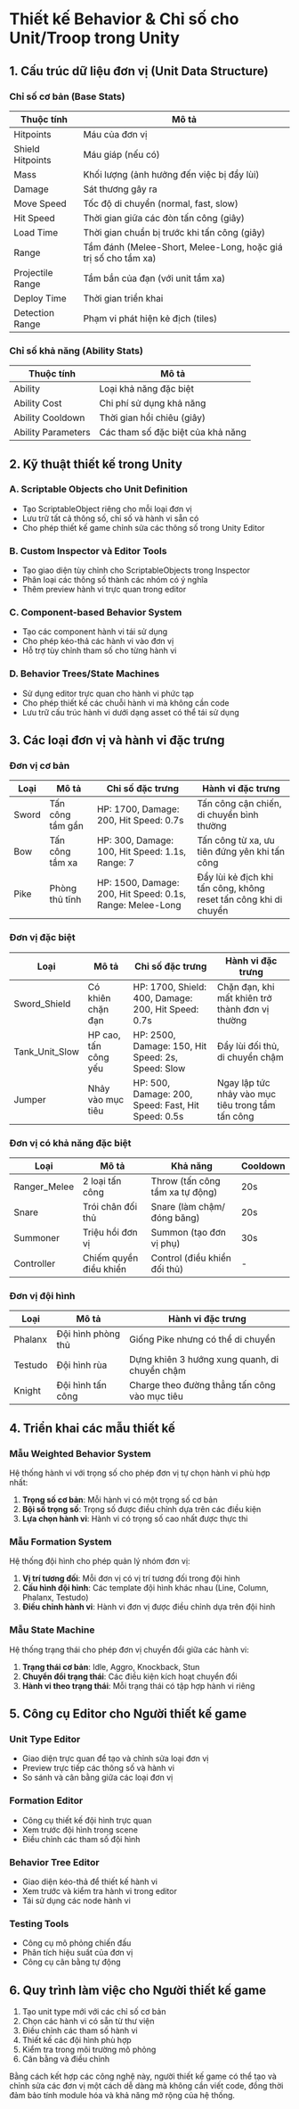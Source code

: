 # Thiết kế Behavior & Chỉ số cho Unit/Troop trong Unity

## 1. Cấu trúc dữ liệu đơn vị (Unit Data Structure)

### Chỉ số cơ bản (Base Stats)
| Thuộc tính | Mô tả |
|------------|-------|
| Hitpoints | Máu của đơn vị |
| Shield Hitpoints | Máu giáp (nếu có) |
| Mass | Khối lượng (ảnh hưởng đến việc bị đẩy lùi) |
| Damage | Sát thương gây ra |
| Move Speed | Tốc độ di chuyển (normal, fast, slow) |
| Hit Speed | Thời gian giữa các đòn tấn công (giây) |
| Load Time | Thời gian chuẩn bị trước khi tấn công (giây) |
| Range | Tầm đánh (Melee-Short, Melee-Long, hoặc giá trị số cho tầm xa) |
| Projectile Range | Tầm bắn của đạn (với unit tầm xa) |
| Deploy Time | Thời gian triển khai |
| Detection Range | Phạm vi phát hiện kẻ địch (tiles) |

### Chỉ số khả năng (Ability Stats)
| Thuộc tính | Mô tả |
|------------|-------|
| Ability | Loại khả năng đặc biệt |
| Ability Cost | Chi phí sử dụng khả năng |
| Ability Cooldown | Thời gian hồi chiêu (giây) |
| Ability Parameters | Các tham số đặc biệt của khả năng |

## 2. Kỹ thuật thiết kế trong Unity

### A. Scriptable Objects cho Unit Definition
- Tạo ScriptableObject riêng cho mỗi loại đơn vị
- Lưu trữ tất cả thông số, chỉ số và hành vi sẵn có
- Cho phép thiết kế game chỉnh sửa các thông số trong Unity Editor

### B. Custom Inspector và Editor Tools
- Tạo giao diện tùy chỉnh cho ScriptableObjects trong Inspector
- Phân loại các thông số thành các nhóm có ý nghĩa
- Thêm preview hành vi trực quan trong editor

### C. Component-based Behavior System
- Tạo các component hành vi tái sử dụng
- Cho phép kéo-thả các hành vi vào đơn vị
- Hỗ trợ tùy chỉnh tham số cho từng hành vi

### D. Behavior Trees/State Machines
- Sử dụng editor trực quan cho hành vi phức tạp
- Cho phép thiết kế các chuỗi hành vi mà không cần code
- Lưu trữ cấu trúc hành vi dưới dạng asset có thể tái sử dụng

## 3. Các loại đơn vị và hành vi đặc trưng

### Đơn vị cơ bản
| Loại | Mô tả | Chỉ số đặc trưng | Hành vi đặc trưng |
|------|-------|------------------|-------------------|
| Sword | Tấn công tầm gần | HP: 1700, Damage: 200, Hit Speed: 0.7s | Tấn công cận chiến, di chuyển bình thường |
| Bow | Tấn công tầm xa | HP: 300, Damage: 100, Hit Speed: 1.1s, Range: 7 | Tấn công từ xa, ưu tiên đứng yên khi tấn công |
| Pike | Phòng thủ tĩnh | HP: 1500, Damage: 200, Hit Speed: 0.1s, Range: Melee-Long | Đẩy lùi kẻ địch khi tấn công, không reset tấn công khi di chuyển |

### Đơn vị đặc biệt
| Loại | Mô tả | Chỉ số đặc trưng | Hành vi đặc trưng |
|------|-------|------------------|-------------------|
| Sword_Shield | Có khiên chặn đạn | HP: 1700, Shield: 400, Damage: 200, Hit Speed: 0.7s | Chặn đạn, khi mất khiên trở thành đơn vị thường |
| Tank_Unit_Slow | HP cao, tấn công yếu | HP: 2500, Damage: 150, Hit Speed: 2s, Speed: Slow | Đẩy lùi đối thủ, di chuyển chậm |
| Jumper | Nhảy vào mục tiêu | HP: 500, Damage: 200, Speed: Fast, Hit Speed: 0.5s | Ngay lập tức nhảy vào mục tiêu trong tầm tấn công |

### Đơn vị có khả năng đặc biệt
| Loại | Mô tả | Khả năng | Cooldown | 
|------|-------|----------|----------|
| Ranger_Melee | 2 loại tấn công | Throw (tấn công tầm xa tự động) | 20s |
| Snare | Trói chân đối thủ | Snare (làm chậm/đóng băng) | 20s |
| Summoner | Triệu hồi đơn vị | Summon (tạo đơn vị phụ) | 30s |
| Controller | Chiếm quyền điều khiển | Control (điều khiển đối thủ) | - |

### Đơn vị đội hình
| Loại | Mô tả | Hành vi đặc trưng |
|------|-------|-------------------|
| Phalanx | Đội hình phòng thủ | Giống Pike nhưng có thể di chuyển |
| Testudo | Đội hình rùa | Dựng khiên 3 hướng xung quanh, di chuyển chậm |
| Knight | Đội hình tấn công | Charge theo đường thẳng tấn công vào mục tiêu |

## 4. Triển khai các mẫu thiết kế

### Mẫu Weighted Behavior System
Hệ thống hành vi với trọng số cho phép đơn vị tự chọn hành vi phù hợp nhất:

1. **Trọng số cơ bản**: Mỗi hành vi có một trọng số cơ bản
2. **Bội số trọng số**: Trọng số được điều chỉnh dựa trên các điều kiện
3. **Lựa chọn hành vi**: Hành vi có trọng số cao nhất được thực thi

### Mẫu Formation System
Hệ thống đội hình cho phép quản lý nhóm đơn vị:

1. **Vị trí tương đối**: Mỗi đơn vị có vị trí tương đối trong đội hình
2. **Cấu hình đội hình**: Các template đội hình khác nhau (Line, Column, Phalanx, Testudo)
3. **Điều chỉnh hành vi**: Hành vi đơn vị được điều chỉnh dựa trên đội hình

### Mẫu State Machine
Hệ thống trạng thái cho phép đơn vị chuyển đổi giữa các hành vi:

1. **Trạng thái cơ bản**: Idle, Aggro, Knockback, Stun
2. **Chuyển đổi trạng thái**: Các điều kiện kích hoạt chuyển đổi
3. **Hành vi theo trạng thái**: Mỗi trạng thái có tập hợp hành vi riêng

## 5. Công cụ Editor cho Người thiết kế game

### Unit Type Editor
- Giao diện trực quan để tạo và chỉnh sửa loại đơn vị
- Preview trực tiếp các thông số và hành vi
- So sánh và cân bằng giữa các loại đơn vị

### Formation Editor
- Công cụ thiết kế đội hình trực quan
- Xem trước đội hình trong scene
- Điều chỉnh các tham số đội hình

### Behavior Tree Editor
- Giao diện kéo-thả để thiết kế hành vi
- Xem trước và kiểm tra hành vi trong editor
- Tái sử dụng các node hành vi

### Testing Tools
- Công cụ mô phỏng chiến đấu
- Phân tích hiệu suất của đơn vị
- Công cụ cân bằng tự động

## 6. Quy trình làm việc cho Người thiết kế game

1. Tạo unit type mới với các chỉ số cơ bản
2. Chọn các hành vi có sẵn từ thư viện
3. Điều chỉnh các tham số hành vi
4. Thiết kế các đội hình phù hợp
5. Kiểm tra trong môi trường mô phỏng
6. Cân bằng và điều chỉnh

Bằng cách kết hợp các công nghệ này, người thiết kế game có thể tạo và chỉnh sửa các đơn vị một cách dễ dàng mà không cần viết code, đồng thời đảm bảo tính module hóa và khả năng mở rộng của hệ thống.